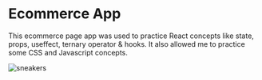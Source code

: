 # Ecommerce App

This ecommerce page app was used to practice React concepts like state, props, useffect, ternary operator & hooks. It also allowed me to practice some CSS and Javascript concepts.

![sneakers](https://user-images.githubusercontent.com/92110494/197092262-827fb462-485d-485c-a91b-09d190ba4b41.JPG)

